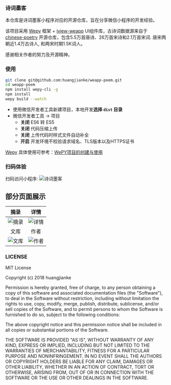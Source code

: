 ### 诗词墨客
本仓库是诗词墨客小程序对应的开源仓库，旨在分享微信小程序的开发经验。

该项目采用 [Wepy](https://github.com/wepyjs/wepy) 框架 + [iview-weapp](https://github.com/TalkingData/iview-weapp) UI组件库，古诗词数据源来自于 [chinese-poetry](https://github.com/chinese-poetry/chinese-poetry) 开源仓库，包含5.5万首唐诗、26万首宋诗和2.1万首宋词. 唐宋两朝近1.4万古诗人, 和两宋时期1.5K词人。

感谢相关作者的努力及开源精神。

### 使用

``` bash
git clone git@github.com:huangjianke/weapp-poem.git
cd weapp-poem
npm install wepy-cli -g
npm install
wepy build --watch
```

- 使用微信开发者工具新建项目，本地开发**选择 `dist` 目录**
- 微信开发者工具 -> 项目
  - **关闭** ES6 转 ES5
  - **关闭** 代码压缩上传
  - **关闭** 上传代码时样式文件自动补全
  - **开启** 开发环境不校验请求域名、TLS版本以及HTTPS证书

[Wepy](https://github.com/wepyjs/wepy) 具体使用可参考：[WePY项目的创建与使用](https://tencent.github.io/wepy/document.html#/?id=wepy%E9%A1%B9%E7%9B%AE%E7%9A%84%E5%88%9B%E5%BB%BA%E4%B8%8E%E4%BD%BF%E7%94%A8)

### 扫码体验

扫码访问小程序:
![诗词墨客](https://raw.githubusercontent.com/huangjianke/weapp-poem/master/images/code.png)

## 部分页面展示
|摘录|详情|
| :---: | :---: |
|![摘录](https://raw.githubusercontent.com/huangjianke/weapp-poem/master/images/img00.png) | ![详情](https://raw.githubusercontent.com/huangjianke/weapp-poem/master/images/img01.png)|
|文库|作者|
|![文库](https://raw.githubusercontent.com/huangjianke/weapp-poem/master/images/img02.png) | ![作者](https://raw.githubusercontent.com/huangjianke/weapp-poem/master/images/img03.png)|

### LICENSE

MIT License

Copyright (c) 2018 huangjianke

Permission is hereby granted, free of charge, to any person obtaining a copy
of this software and associated documentation files (the "Software"), to deal
in the Software without restriction, including without limitation the rights
to use, copy, modify, merge, publish, distribute, sublicense, and/or sell
copies of the Software, and to permit persons to whom the Software is
furnished to do so, subject to the following conditions:

The above copyright notice and this permission notice shall be included in all
copies or substantial portions of the Software.

THE SOFTWARE IS PROVIDED "AS IS", WITHOUT WARRANTY OF ANY KIND, EXPRESS OR
IMPLIED, INCLUDING BUT NOT LIMITED TO THE WARRANTIES OF MERCHANTABILITY,
FITNESS FOR A PARTICULAR PURPOSE AND NONINFRINGEMENT. IN NO EVENT SHALL THE
AUTHORS OR COPYRIGHT HOLDERS BE LIABLE FOR ANY CLAIM, DAMAGES OR OTHER
LIABILITY, WHETHER IN AN ACTION OF CONTRACT, TORT OR OTHERWISE, ARISING FROM,
OUT OF OR IN CONNECTION WITH THE SOFTWARE OR THE USE OR OTHER DEALINGS IN THE
SOFTWARE.
